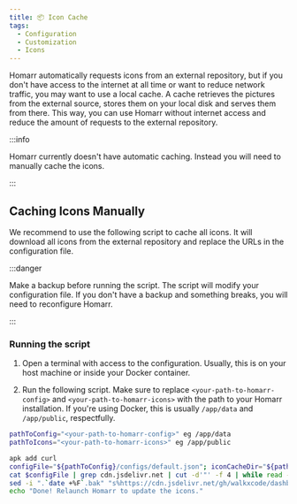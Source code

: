 ```yaml
---
title: 📦 Icon Cache
tags:
  - Configuration
  - Customization
  - Icons
---
```


Homarr automatically requests icons from an external repository, but if you don't have access to the internet at all time or want to reduce network traffic, you may want to use a local cache. A cache retrieves the pictures from the external source, stores them on your local disk and serves them from there. This way, you can use Homarr without internet access and reduce the amount of requests to the external repository.

:::info

Homarr currently doesn't have automatic caching. Instead you will need to manually cache the icons.

:::

## Caching Icons Manually

We recommend to use the following script to cache all icons. It will download all icons from the external repository and replace the URLs in the configuration file.

:::danger

Make a backup before running the script. The script will modify your configuration file. If you don't have a backup and something breaks, you will need to reconfigure Homarr.

:::

### Running the script


1. Open a terminal with access to the configuration. Usually, this is on your host machine or inside your Docker container.

2. Run the following script. Make sure to replace ``<your-path-to-homarr-config>`` and ``<your-path-to-homarr-icons>`` with the path to your Homarr installation. If you're using Docker, this is usually ``/app/data`` and ``/app/public``, respectfully.


```bash
pathToConfig="<your-path-to-homarr-config>" eg /app/data
pathToIcons="<your-path-to-homarr-icons>" eg /app/public

apk add curl
configFile="${pathToConfig}/configs/default.json"; iconCacheDir="${pathToIcons}/icons/cache"; mkdir -p $iconCacheDir;
cat $configFile | grep cdn.jsdelivr.net | cut -d'"' -f 4 | while read -r line; do echo "Processing $(basename $line)"; curl -o $iconCacheDir/$(basename $line) $line; done
sed -i ".`date +%F`.bak" "s%https://cdn.jsdelivr.net/gh/walkxcode/dashboard-icons/png%/icons/cache%g" $configFile
echo "Done! Relaunch Homarr to update the icons."
```
